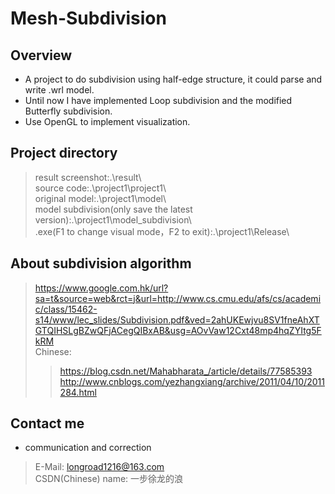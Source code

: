 # Mesh-Subdivision
## Overview
* A project to do subdivision using half-edge structure, it could parse and write .wrl model.  
* Until now I have implemented Loop subdivision and the modified Butterfly subdivision.  
* Use OpenGL to implement visualization.  
## Project directory
> result screenshot:.\result\  
> source code:.\project1\project1\  
> original model:.\project1\model\  
> model subdivision(only save the latest version):.\project1\model_subdivision\  
> .exe(F1 to  change visual mode，F2 to exit):.\project1\Release\  
## About subdivision algorithm
> https://www.google.com.hk/url?sa=t&source=web&rct=j&url=http://www.cs.cmu.edu/afs/cs/academic/class/15462-s14/www/lec_slides/Subdivision.pdf&ved=2ahUKEwjvu8SV1fneAhXTGTQIHSLgBZwQFjACegQIBxAB&usg=AOvVaw12Cxt48mp4hqZYItg5FkRM  
> Chinese:
>> https://blog.csdn.net/Mahabharata_/article/details/77585393
>> http://www.cnblogs.com/yezhangxiang/archive/2011/04/10/2011284.html
## Contact me
* communication and correction
> E-Mail: longroad1216@163.com  
> CSDN(Chinese) name: 一步徐龙的浪
